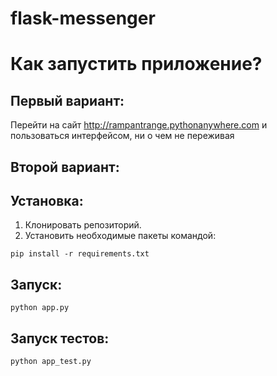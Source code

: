 # flask-messenger

# Как запустить приложение?

Первый вариант:
-------------
Перейти на сайт http://rampantrange.pythonanywhere.com и пользоваться интерфейсом, ни о чем не переживая

Второй вариант:
-------------

Установка:
-------------

1. Клонировать репозиторий.
2. Установить необходимые пакеты командой:

```
pip install -r requirements.txt
```
Запуск:
-----------
```
python app.py
```
Запуск тестов:
------------------
```
python app_test.py
```
